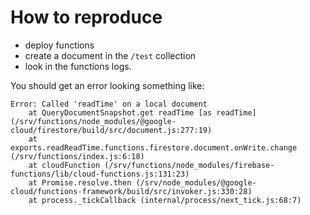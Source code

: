 # How to reproduce

 - deploy functions
 - create a document in the `/test` collection
 - look in the functions logs.

You should get an error looking something like:
```
Error: Called 'readTime' on a local document
    at QueryDocumentSnapshot.get readTime [as readTime] (/srv/functions/node_modules/@google-cloud/firestore/build/src/document.js:277:19)
    at exports.readReadTime.functions.firestore.document.onWrite.change (/srv/functions/index.js:6:18)
    at cloudFunction (/srv/functions/node_modules/firebase-functions/lib/cloud-functions.js:131:23)
    at Promise.resolve.then (/srv/node_modules/@google-cloud/functions-framework/build/src/invoker.js:330:28)
    at process._tickCallback (internal/process/next_tick.js:68:7)
```
